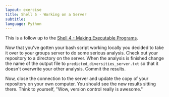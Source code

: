 ```yaml
---
layout: exercise
title: Shell 5 - Working on a Server
subtitle:
language: Python
---
```


This is a follow up to the [Shell 4 - Making Executable Programs](shell-4-making-executable-programs).

Now that you've gotten your bash script working locally you decided to
take it over to your groups server to do some serious analysis. Check
out your repository to a directory on the server. When the analysis is
finished change the name of the output file to
`predicted_diversities_server.txt` so that it doesn't overwrite your
other analysis. Commit the results.

Now, close the connection to the server and update the copy of your
repository on your own computer. You should see the new results sitting
there. Think to yourself, "Wow, version control really is awesome."
